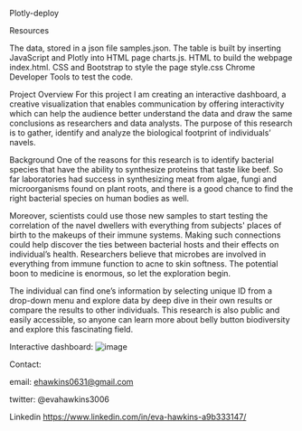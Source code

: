Plotly-deploy

Resources


The data, stored in a json file samples.json.
The table is built by inserting JavaScript and Plotly into HTML page charts.js.
HTML to build the webpage index.html.
CSS and Bootstrap to style the page style.css
Chrome Developer Tools to test the code.


Project Overview
For this project I am creating an interactive dashboard, a creative visualization that enables communication by offering interactivity which can help the audience better understand the data and draw the same conclusions as researchers and data analysts. The purpose of this research is to gather, identify and analyze the biological footprint of individuals’ navels.


Background
One of the reasons for this research is to identify bacterial species that have the ability to synthesize proteins that taste like beef. So far laboratories had success in synthesizing meat from algae, fungi and microorganisms found on plant roots, and there is a good chance to find the right bacterial species on human bodies as well.

Moreover, scientists could use those new samples to start testing the correlation of the navel dwellers with everything from subjects' places of birth to the makeups of their immune systems. Making such connections could help discover the ties between bacterial hosts and their effects on individual’s health. Researchers believe that microbes are involved in everything from immune function to acne to skin softness. The potential boon to medicine is enormous, so let the exploration begin.

The individual can find one’s information by selecting unique ID from a drop-down menu and explore data by deep dive in their own results or compare the results to other individuals. This research is also public and easily accessible, so anyone can learn more about belly button biodiversity and explore this fascinating field.


Interactive dashboard:
![image](https://user-images.githubusercontent.com/101227930/181753185-493af7a2-c300-4bf8-9021-02926230c0ef.png)


Contact:

email: ehawkins0631@gmail.com

twitter: @evahawkins3006

Linkedin https://www.linkedin.com/in/eva-hawkins-a9b333147/

